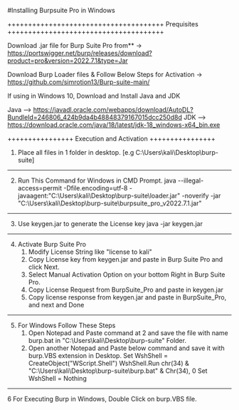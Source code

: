 #Installing Burpsuite Pro in Windows

++++++++++++++++++++++++++++++++++++++
Prequisites
++++++++++++++++++++++++++++++++++++++

Download .jar file for Burp Suite Pro from**
-> https://portswigger.net/burp/releases/download?product=pro&version=2022.7.1&type=Jar

Download Burp Loader files & Follow Below Steps for Activation
-> https://github.com/simrotion13/Burp-suite-main/

If using in Windows 10, Download and Install Java and JDK

Java --> https://javadl.oracle.com/webapps/download/AutoDL?BundleId=246806_424b9da4b48848379167015dcc250d8d
JDK --> https://download.oracle.com/java/18/latest/jdk-18_windows-x64_bin.exe

++++++++++++++++
Execution and Activation
++++++++++++++++
	
1. Place all files in 1 folder in desktop. [e.g C:\Users\kali\Desktop\burp-suite\]
----------------------------------------------
2. Run This Command for Windows in CMD Prompt.
   java --illegal-access=permit -Dfile.encoding=utf-8 -javaagent:"C:\Users\kali\Desktop\burp-suite\loader.jar" -noverify -jar "C:\Users\kali\Desktop\burp-suite\burpsuite_pro_v2022.7.1.jar"
---------------------------------------------
3. Use keygen.jar to generate the License key
   java -jar keygen.jar
----------------------------------------------
4. Activate Burp Suite Pro
	1. Modify License String like "license to kali"
	2. Copy License key from keygen.jar and paste in Burp Suite Pro and click Next.
	3. Select Manual Activation Option on your bottom Right in Burp Suite Pro.
	4. Copy License Request from BurpSuite_Pro and paste in keygen.jar
	5. Copy license response from keygen.jar and paste in BurpSuite_Pro, and next and Done
----------------------------------------------
5. For Windows Follow These Steps
	1. Open Notepad and Paste command at 2 and save the file with name burp.bat in "C:\Users\kali\Desktop\burp-suite\" Folder.
	2. Open another Notepad and Paste below command and save it with burp.VBS extension in Desktop.
		Set WshShell = CreateObject("WScript.Shell")
		WshShell.Run chr(34) & "C:\Users\kali\Desktop\burp-suite\burp.bat" & Chr(34), 0
		Set WshShell = Nothing
----------------------------------------------
6 For Executing Burp in Windows, Double Click on burp.VBS file.
